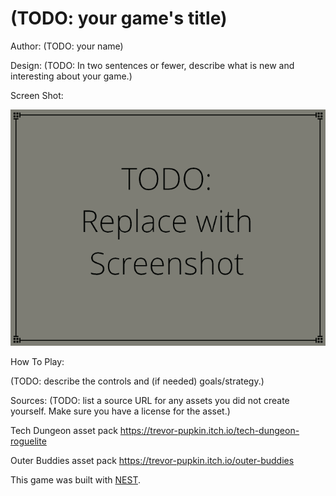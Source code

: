 # (TODO: your game's title)

Author: (TODO: your name)

Design: (TODO: In two sentences or fewer, describe what is new and interesting about your game.)

Screen Shot:

![Screen Shot](screenshot.png)

How To Play:

(TODO: describe the controls and (if needed) goals/strategy.)

Sources: (TODO: list a source URL for any assets you did not create yourself. Make sure you have a license for the asset.)

Tech Dungeon asset pack
https://trevor-pupkin.itch.io/tech-dungeon-roguelite

Outer Buddies asset pack
https://trevor-pupkin.itch.io/outer-buddies

This game was built with [NEST](NEST.md).
